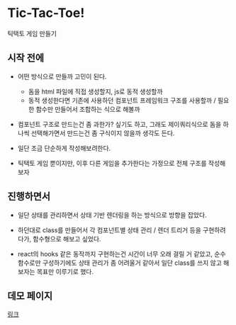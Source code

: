 # Tic-Tac-Toe!

틱택토 게임 만들기

## 시작 전에

- 어떤 방식으로 만들까 고민이 된다.

  - 돔을 html 파일에 직접 생성할지, js로 동적 생성할까
  - 동적 생성한다면 기존에 사용하던 컴포넌트 프레임워크 구조를 사용할까 / 필요한 함수만 만들어서 조합하는 식으로 해볼까

- 컴포넌트 구조로 만드는건 좀 과한가? 싶기도 하고, 그래도 제이쿼리식으로 돔을 하나씩 선택해가면서 만드는건 좀 구식이지 않을까 생각도 든다.

- 일단 조금 단순하게 작성해보려한다.

- 틱택토 게임 뿐이지만, 이후 다른 게임을 추가한다는 가정으로 전체 구조를 작성해보자 

## 진행하면서

- 일단 상태를 관리하면서 상태 기반 렌더링을 하는 방식으로 방향을 잡았다.

- 하던대로 class를 만들어서 각 컴포넌트별 상태 관리 / 렌더 트리거 등을 구현하려다가, 함수형으로 해보고 싶었다.

- react의 hooks 같은 동작까지 구현하는건 시간이 너무 오래 걸릴 거 같았고, 순수함수로만 구성하기에도 상태 관리가 좀 어려울거 같아서 일단 class를 쓰지 않고 해보자는 목표만 이루기로 했다.

## 데모 페이지

[링크](https://jjunyjjuny.github.io/woowa-tech-camp-pre-learning/tic-tac-toe/index.html)
